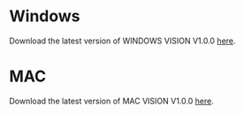 # Windows
Download the latest version of WINDOWS VISION V1.0.0 [here](https://drive.google.com/file/d/1JDrq4Eiel4R7FdFM98-OF3a71ZnFIVcR/view?usp=drive_link).

# MAC
Download the latest version of MAC VISION V1.0.0 [here](https://drive.google.com/file/d/1JDrq4Eiel4R7FdFM98-OF3a71ZnFIVcR/view?usp=drive_link).
